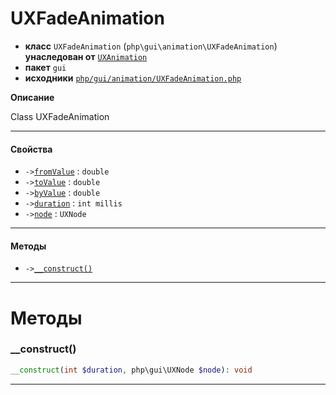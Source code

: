 # UXFadeAnimation

- **класс** `UXFadeAnimation` (`php\gui\animation\UXFadeAnimation`) **унаследован от** [`UXAnimation`](api-docs/classes/php/gui/animation/UXAnimation.ru.md)
- **пакет** `gui`
- **исходники** [`php/gui/animation/UXFadeAnimation.php`](./src/main/resources/JPHP-INF/sdk/php/gui/animation/UXFadeAnimation.php)

**Описание**

Class UXFadeAnimation

---

#### Свойства

- `->`[`fromValue`](#prop-fromvalue) : `double`
- `->`[`toValue`](#prop-tovalue) : `double`
- `->`[`byValue`](#prop-byvalue) : `double`
- `->`[`duration`](#prop-duration) : `int millis`
- `->`[`node`](#prop-node) : `UXNode`

---

#### Методы

- `->`[`__construct()`](#method-__construct)

---
# Методы

<a name="method-__construct"></a>

### __construct()
```php
__construct(int $duration, php\gui\UXNode $node): void
```

---
